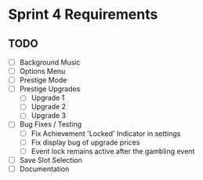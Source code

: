 # Sprint 4 Requirements

## TODO

- [ ] Background Music
- [ ] Options Menu
- [ ] Prestige Mode
- [ ] Prestige Upgrades
  - [ ] Upgrade 1
  - [ ] Upgrade 2
  - [ ] Upgrade 3
- [ ] Bug Fixes / Testing
  - [ ] Fix Achievement 'Locked' Indicator in settings
  - [ ] Fix display bug of upgrade prices
  - [ ] Event lock remains active after the gambling event
- [ ] Save Slot Selection
- [ ] Documentation
